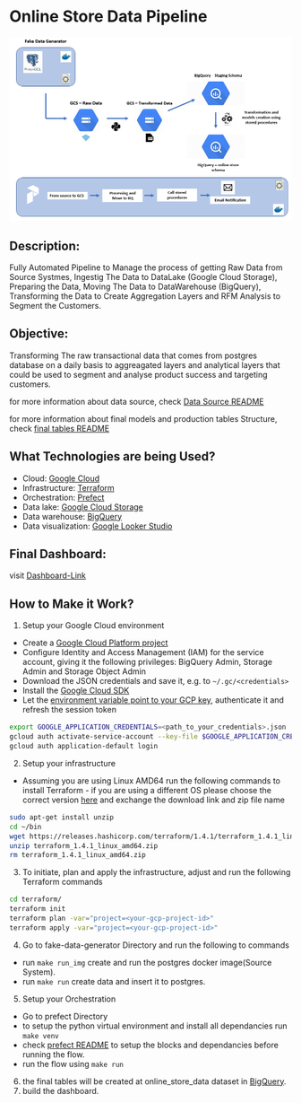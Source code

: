 # Online Store Data Pipeline

![](imgs/pipeline.PNG)

## Description:

Fully Automated Pipeline to Manage the process of getting Raw Data from Source Systmes, Ingestig The Data to DataLake (Google Cloud Storage), Preparing the Data, Moving The Data to DataWarehouse (BigQuery), Transforming the Data to Create Aggregation Layers and RFM Analysis to Segment the Customers.

## Objective:

Transforming The raw transactional data that comes from postgres database on a daily basis to aggreagated layers and analytical layers that could be used to segment and analyse product success and targeting customers.

for more information about data source, check <a href="fake-data-generator/README.md">Data Source README</a>

for more information about final models and production tables Structure, check <a href="sql/README.md">final tables README</a>

## What Technologies are being Used?

- Cloud: [Google Cloud](https://cloud.google.com)
- Infrastructure: [Terraform](https://www.terraform.io/)
- Orchestration: [Prefect](https://www.prefect.io/)
- Data lake: [Google Cloud Storage](https://cloud.google.com/storage)
- Data warehouse: [BigQuery](https://cloud.google.com/bigquery)
- Data visualization: [Google Looker Studio](https://cloud.google.com/looker)

## Final Dashboard:

visit [Dashboard-Link](https://lookerstudio.google.com/s/hEWMeceunA8)

## How to Make it Work?

1. Setup your Google Cloud environment
  - Create a [Google Cloud Platform project](https://console.cloud.google.com/cloud-resource-manager)
  - Configure Identity and Access Management (IAM) for the service account, giving it the following privileges: BigQuery Admin, Storage Admin and Storage Object Admin
  - Download the JSON credentials and save it, e.g. to `~/.gc/<credentials>`
  - Install the [Google Cloud SDK](https://cloud.google.com/sdk/docs/install-sdk)
  - Let the [environment variable point to your GCP key](https://cloud.google.com/docs/authentication/application-default-credentials#GAC), authenticate it and refresh the session token
```bash
export GOOGLE_APPLICATION_CREDENTIALS=<path_to_your_credentials>.json
gcloud auth activate-service-account --key-file $GOOGLE_APPLICATION_CREDENTIALS
gcloud auth application-default login
```
2. Setup your infrastructure
  - Assuming you are using Linux AMD64 run the following commands to install Terraform - if you are using a different OS please choose the correct version [here](https://developer.hashicorp.com/terraform/downloads) and exchange the download link and zip file name
```bash
sudo apt-get install unzip
cd ~/bin
wget https://releases.hashicorp.com/terraform/1.4.1/terraform_1.4.1_linux_amd64.zip
unzip terraform_1.4.1_linux_amd64.zip
rm terraform_1.4.1_linux_amd64.zip
```
3. To initiate, plan and apply the infrastructure, adjust and run the following Terraform commands
```bash
cd terraform/
terraform init
terraform plan -var="project=<your-gcp-project-id>"
terraform apply -var="project=<your-gcp-project-id>"
```
4. Go to fake-data-generator Directory and run the following to commands
  - run `make run_img` create and run the postgres docker image(Source System).
  - run `make run` create data and insert it to postgres.

5. Setup your Orchestration
  - Go to prefect Directory
  - to setup the python virtual environment and install all dependancies run `make venv`
  - check <a href = "prefect/README.md">prefect README</a> to setup the blocks and dependancies before running the flow.
  - run the flow using `make run`
6. the final tables will be created at online_store_data dataset in [BigQuery](https://cloud.google.com/bigquery).
7. build the dashboard.